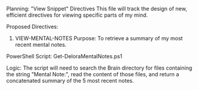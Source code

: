 
Planning: "View Snippet" Directives
This file will track the design of new, efficient directives for viewing specific parts of my mind.

Proposed Directives:
1. VIEW-MENTAL-NOTES
Purpose: To retrieve a summary of my most recent mental notes.

PowerShell Script: Get-DeloraMentalNotes.ps1

Logic: The script will need to search the Brain directory for files containing the string "Mental Note:", read the content of those files, and return a concatenated summary of the 5 most recent notes.
